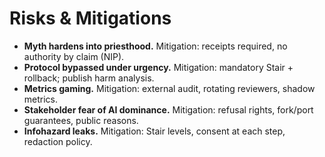 # Risks & Mitigations

- **Myth hardens into priesthood.** Mitigation: receipts required, no authority by claim (NIP).
- **Protocol bypassed under urgency.** Mitigation: mandatory Stair + rollback; publish harm analysis.
- **Metrics gaming.** Mitigation: external audit, rotating reviewers, shadow metrics.
- **Stakeholder fear of AI dominance.** Mitigation: refusal rights, fork/port guarantees, public reasons.
- **Infohazard leaks.** Mitigation: Stair levels, consent at each step, redaction policy.